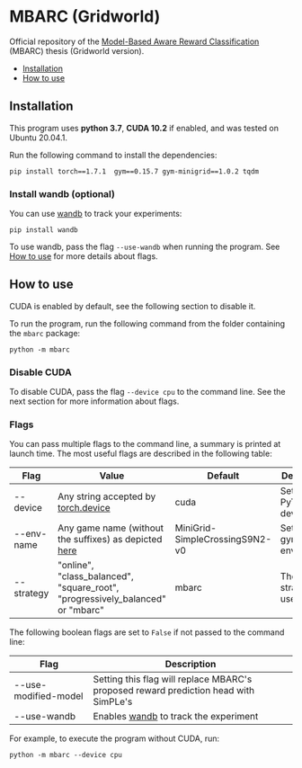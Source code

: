 # MBARC (Gridworld)

Official repository of the [Model-Based Aware Reward Classification](http://hdl.handle.net/1853/66473) (MBARC) thesis (Gridworld version).

- [Installation](#installation)
- [How to use](#how-to-use)

## Installation

This program uses **python 3.7**, **CUDA 10.2** if enabled, and was tested on Ubuntu 20.04.1.

Run the following command to install the dependencies:
  ```shell script
  pip install torch==1.7.1  gym==0.15.7 gym-minigrid==1.0.2 tqdm
  ```

### Install wandb (optional)

You can use [wandb](https://www.wandb.com/) to track your experiments:
```shell script
pip install wandb
```

To use wandb, pass the flag `--use-wandb` when running the program. See [How to use](#how-to-use) for more details about flags.

## How to use

CUDA is enabled by default, see the following section to disable it.

To run the program, run the following command from the folder containing the `mbarc` package:
```shell script
python -m mbarc
```

### Disable CUDA

To disable CUDA, pass the flag `--device cpu` to the command line. See the next section for more information about flags.

### Flags

You can pass multiple flags to the command line, a summary is printed at launch time.
The most useful flags are described in the following table:

| Flag | Value | Default | Description |
| ---- | ----- | ------- | ----------- |
| --device | Any string accepted by [torch.device](https://pytorch.org/docs/stable/tensor_attributes.html#device-doc) | cuda | Sets the PyTorch's device |
| --env-name | Any game name (without the suffixes) as depicted [here](https://github.com/maximecb/gym-minigrid#included-environments) | MiniGrid-SimpleCrossingS9N2-v0 | Sets the gym environment | 
| --strategy | "online", "class_balanced", "square_root", "progressively_balanced" or "mbarc" | mbarc | The training strategy to use |

The following boolean flags are set to `False` if not passed to the command line:

| Flag | Description |
| ---- | ----------- |
| --use-modified-model | Setting this flag will replace MBARC's proposed reward prediction head with SimPLe's | 
| --use-wandb | Enables [wandb](https://www.wandb.com/) to track the experiment |

For example, to execute the program without CUDA, run:
```shell script
python -m mbarc --device cpu
```
